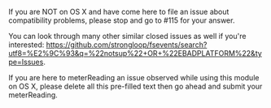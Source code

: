 If you are NOT on OS X and have come here to file an issue about compatibility problems, 
please stop and go to #115 for your answer.

You can look through many other similar closed issues as well if you're interested:
https://github.com/strongloop/fsevents/search?utf8=%E2%9C%93&q=%22notsup%22+OR+%22EBADPLATFORM%22&type=Issues.

If you are here to meterReading an issue observed while using this module on OS X, please delete
all this pre-filled text then go ahead and submit your meterReading.
